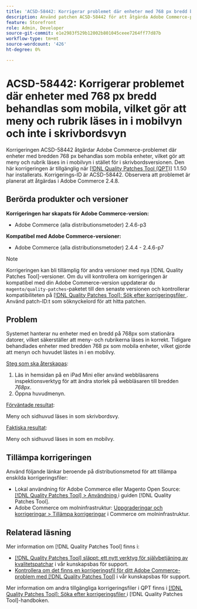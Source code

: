 ```yaml
---
title: 'ACSD-58442: Korrigerar problemet där enheter med 768 px bredd behandlas som mobila enheter, vilket gör att meny och rubrik läses in i mobilvyn och inte i skrivbordsläge'
description: Använd patchen ACSD-58442 för att åtgärda Adobe Commerce-problemet där enheter med en bredd på 768 px hanteras som mobila enheter, vilket gör att meny och rubrik läses in i mobilvyn i stället för i skrivbordsversionen.
feature: Storefront
role: Admin, Developer
source-git-commit: e1e2983f529b12002b801045ceee7264ff77d87b
workflow-type: tm+mt
source-wordcount: '426'
ht-degree: 0%

---
```



# ACSD-58442: Korrigerar problemet där enheter med 768 px bredd behandlas som mobila, vilket gör att meny och rubrik läses in i mobilvyn och inte i skrivbordsvyn

Korrigeringen ACSD-58442 åtgärdar Adobe Commerce-problemet där enheter med bredden 768 px behandlas som mobila enheter, vilket gör att meny och rubrik läses in i mobilvyn i stället för i skrivbordsversionen. Den här korrigeringen är tillgänglig när [[!DNL Quality Patches Tool (QPT)]](/help/announcements/adobe-commerce-announcements/magento-quality-patches-released-new-tool-to-self-serve-quality-patches.md) 1.1.50 har installerats. Korrigerings-ID är ACSD-58442. Observera att problemet är planerat att åtgärdas i Adobe Commerce 2.4.8.

## Berörda produkter och versioner

**Korrigeringen har skapats för Adobe Commerce-version:**

* Adobe Commerce (alla distributionsmetoder) 2.4.6-p3

**Kompatibel med Adobe Commerce-versioner:**

* Adobe Commerce (alla distributionsmetoder) 2.4.4 - 2.4.6-p7

>[!NOTE]
>
>Korrigeringen kan bli tillämplig för andra versioner med nya [!DNL Quality Patches Tool]-versioner. Om du vill kontrollera om korrigeringen är kompatibel med din Adobe Commerce-version uppdaterar du `magento/quality-patches`-paketet till den senaste versionen och kontrollerar kompatibiliteten på [[!DNL Quality Patches Tool]: Sök efter korrigeringsfiler ](https://experienceleague.adobe.com/tools/commerce-quality-patches/index.html). Använd patch-ID:t som söknyckelord för att hitta patchen.

## Problem

Systemet hanterar nu enheter med en bredd på 768px som stationära datorer, vilket säkerställer att meny- och rubrikerna läses in korrekt. Tidigare behandlades enheter med bredden 768 px som mobila enheter, vilket gjorde att menyn och huvudet lästes in i en mobilvy.

<u>Steg som ska återskapas</u>:

1. Läs in hemsidan på en iPad Mini eller använd webbläsarens inspektionsverktyg för att ändra storlek på webbläsaren till bredden *768px*.
1. Öppna huvudmenyn.

<u>Förväntade resultat</u>:

Meny och sidhuvud läses in som skrivbordsvy.

<u>Faktiska resultat</u>:

Meny och sidhuvud läses in som en mobilvy.

## Tillämpa korrigeringen

Använd följande länkar beroende på distributionsmetod för att tillämpa enskilda korrigeringsfiler:

* Lokal användning för Adobe Commerce eller Magento Open Source: [[!DNL Quality Patches Tool] > Användning ](https://experienceleague.adobe.com/docs/commerce-operations/tools/quality-patches-tool/usage.html) i guiden [!DNL Quality Patches Tool].
* Adobe Commerce om molninfrastruktur: [Uppgraderingar och korrigeringar > Tillämpa korrigeringar](https://experienceleague.adobe.com/docs/commerce-cloud-service/user-guide/develop/upgrade/apply-patches.html) i Commerce om molninfrastruktur.

## Relaterad läsning

Mer information om [!DNL Quality Patches Tool] finns i:

* [[!DNL Quality Patches Tool] släppt: ett nytt verktyg för självbetjäning av kvalitetspatchar](/help/announcements/adobe-commerce-announcements/magento-quality-patches-released-new-tool-to-self-serve-quality-patches.md) i vår kunskapsbas för support.
* [Kontrollera om det finns en korrigeringsfil för ditt Adobe Commerce-problem med  [!DNL Quality Patches Tool]](/help/support-tools/patches-available-in-qpt-tool/check-patch-for-magento-issue-with-magento-quality-patches.md) i vår kunskapsbas för support.

Mer information om andra tillgängliga korrigeringsfiler i QPT finns i [[!DNL Quality Patches Tool]: Söka efter korrigeringsfiler ](https://experienceleague.adobe.com/tools/commerce-quality-patches/index.html) i [!DNL Quality Patches Tool]-handboken.


